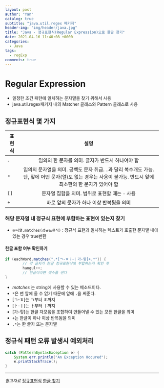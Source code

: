 ```yaml
---
layout: post
author: "Yan"
catalog: true
subtitle: "java.util.regex 패키지"
header-img: "img/header/java.jpg"
title: "Java - 정규표현식(Regular Expression)으로 한글 찾기"
date: 2021-04-16 11:40:08 +0000
categories:
  - Java
tags:
  - regExp
comments: true
---
```


# Regular Expression

- 일정한 조건 패턴에 일치하는 문자열을 찾기 위해서 사용
- java.util.regex패키지 내의 Matcher 클래스와 Pattern 클래스로 사용

## 정규표현식 몇 가지

| 표현식 |                                                                              설명                                                                              |
| ------ | :------------------------------------------------------------------------------------------------------------------------------------------------------------: |
| `.`    |                                                        임의의 한 문자를 의미. 글자가 반드시 하나여야 함                                                        |
| `*`    | 임의의 문자열을 의미. 공백도 문자 취급. `.`과 달리 복수개도 가능. 단, 앞에 어떤 문자(열)도 없는 경우는 사용이 불가능. 반드시 앞에 최소한의 한 문자가 있어야 함 |
| `[]`   |                                                        문자열 집합을 의미. 범위로 표현할 때는 `-` 사용                                                         |
| `+`    |                                                            바로 앞의 문자가 하나 이상 반복됨을 의미                                                            |

### 해당 문자열 내 정규식 표현에 부합하는 표현이 있는지 찾기

- `문자열.matches(정규표현식)` : 정규식 표현과 일치하는 텍스트가 호출한 문자열 내에 있는 경우 true반환

#### 한글 포함 여부 확인하기

```java
if (eachWord.matches(".*[ㄱ-ㅎㅏ-ㅣ가-힣]+.*")) {
		// 각 글자가 한글 정규표현식에 부합하는지 확인 후
		hangul++;
		// 한글이라면 갯수를 센다
}
```

- _matches_ 는 string에 사용할 수 있는 메소드이다.
- `*`은 맨 앞에 올 수 없기 때문에 앞에 `.`을 써준다.
- [ㄱ-ㅎ]는 ㄱ부터 ㅎ까지
- [ㅏ-ㅣ]는 ㅏ부터 ㅣ까지
- [가-힣]는 한글 자모음을 조합하여 만들어낼 수 있는 모든 한글을 의미
- `+`는 한글이 하나 이상 반복됨을 의미
- `.*`는 한 글자 또는 문자열

## 정규식 패턴 오류 발생시 예외처리

```java
catch (PatternSyntaxException e) {
    System.err.println("An Exception Occured");
    e.printStackTrace();
}
```

---

_참고자료_
[정규표현식](https://programmingnote.tistory.com/36)
[한글 찾기](https://ooz.co.kr/254)
